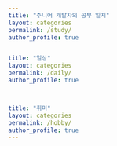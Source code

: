 ```yaml
---
title: "주니어 개발자의 공부 일지"
layout: categories
permalink: /study/
author_profile: true


title: "일상"
layout: categories
permalink: /daily/
author_profile: true



title: "취미"
layout: categories
permalink: /hobby/
author_profile: true
---
```

